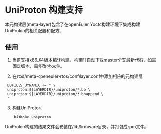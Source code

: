 # UniProton 构建支持

本元构建层(meta-layer)包含了在openEuler Yocto构建环境下集成构建UniProton的相关配置和配方。

## 使用

1. 当前支持x86_64版本编译构建，构建时自动下载master分支最新代码，如需固定版本，需修改bb文件。

2. 在rtos/meta-openeuler-rtos/conf/layer.conf中添加相应的元构建层

```
 BBFILES_DYNAMIC += " \
 uniproton:${LAYERDIR}/uniproton/*.bb \
 uniproton:${LAYERDIR}/uniproton/*.bbappend \
 "
```

3. 构建UniProton.
```
    bitbake uniproton
```

UniProton构建的结果文件会安装在/lib/firmware目录，并打包成rpm文件。
